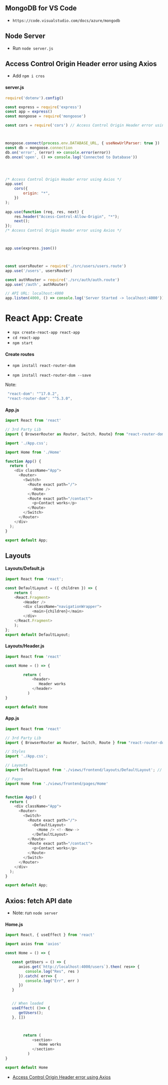 ## MongoDB for VS Code

- ```https://code.visualstudio.com/docs/azure/mongodb```






## Node Server
- Run ```node server.js```








## Access Control Origin Header error using Axios

- Add ```npm i cros```

#### server.js
```js
require('dotenv').config()

const express = require('express')
const app = express()
const mongoose = require('mongoose')

const cors = require('cors') // Access Control Origin Header error using Axios



mongoose.connect(process.env.DATABASE_URL, { useNewUrlParser: true })
const db = mongoose.connection
db.on('error', (error) => console.error(error))
db.once('open', () => console.log('Connected to Database'))




/* Access Control Origin Header error using Axios */
app.use(
    cors({
        origin: "*",
    })
);
  
app.use(function (req, res, next) {
    res.header("Access-Control-Allow-Origin", "*");
    next();
});
/* Access Control Origin Header error using Axios */



app.use(express.json())



const usersRouter = require('./src/users/users.route')
app.use('/users', usersRouter)

const authRouter = require('./src/auth/auth.route')
app.use('/auth', authRouter)

// API URL: localhost:4000
app.listen(4000, () => console.log('Server Started -> localhost:4000'))
```
































# React App: Create
- ```npx create-react-app react-app```
- ```cd react-app```
- ```npm start```




#### Create routes
- ```npm install react-router-dom```

- ```npm install react-router-dom --save```


Note: 
```js
 "react-dom": "^17.0.2",
 "react-router-dom": "^5.3.0",
```


#### App.js

```js
import React from 'react'

// 3rd Party Lib
import { BrowserRouter as Router, Switch, Route} from "react-router-dom"

import './App.css';

import Home from './Home'

function App() {
  return (
    <div className="App">
      <Router>
        <Switch>
          <Route exact path="/">
            <Home />
          </Route>
          <Route exact path="/contact">
            <p>Contact works</p>
          </Route>
        </Switch>
      </Router>
    </div>
  );
}

export default App;
```








## Layouts

#### Layouts/Default.js
```js
import React from 'react';

const DefaultLayout = ({ children }) => {
    return (
    <React.Fragment>
        <Header />
        <div className="navigationWrapper">
            <main>{children}</main>
        </div>
    </React.Fragment>
    );
};
export default DefaultLayout;
```






#### Layouts/Header.js
```js
import React from 'react'

const Home = () => {

        return (
            <header>
               Header works
            </header>
          )
}

export default Home
```









#### App.js
```js
import React from 'react'

// 3rd Party Lib
import { BrowserRouter as Router, Switch, Route } from "react-router-dom"

// Styles
import './App.css';

// Layouts
import DefaultLayout from './views/frontend/layouts/DefaultLayout'; // <-- NEW

// Pages
import Home from './views/frontend/pages/Home'


function App() {
  return (
    <div className="App">
      <Router>
        <Switch>
          <Route exact path="/">
            <DefaultLayout> 
              <Home /> <!--New-->
            </DefaultLayout>
          </Route>
          <Route exact path="/contact">
            <p>Contact works</p>
          </Route>
        </Switch>
      </Router>
    </div>
  );
}

export default App;
```












## Axios: fetch API date

- Note: run ```node server```

#### Home.js
```js
import React, { useEffect } from 'react'

import axios from 'axios'

const Home = () => {

   const getUsers = () => {
      axios.get(`http://localhost:4000/users`).then( res=> {
         console.log("Res", res )
      }).catch( err=> {
         console.log("Err", err )
      })
   }


   // When loaded
   useEffect( ()=> {
      getUsers();
   }, [])



        return (
            <section>
               Home works
            </section>
          )
}

export default Home
```

- [Access Control Origin Header error using Axios](#access-control-origin-header-error-using-axios)